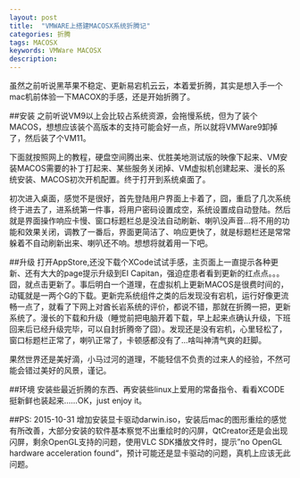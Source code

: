 ```yaml
---
layout: post
title:  "VMWARE上搭建MACOSX系统折腾记"
categories: 折腾
tags: MACOSX
keywords: VMWare MACOSX
description:
---
```


虽然之前听说黑苹果不稳定、更新易宕机云云，本着爱折腾，其实是想入手一个mac机前体验一下MACOX的手感，还是开始折腾了。

##安装
之前听说VM9以上会比较占系统资源，会拖慢系统，但为了装个MACOS，想想应该装个高版本的支持可能会好一点，所以就将VMWare9卸掉了，然后装了个VM11。

下面就按照网上的教程，硬盘空间腾出来、优胜美地测试版的映像下起来、VM安装MACOS需要的补丁打起来、某些服务关闭掉、VM虚拟机创建起来、漫长的系统安装、MACOS初次开机配置。终于打开到系统桌面了。

初次进入桌面，感觉不是很好，首先登陆用户界面上卡着了，囧，重启了几次系统终于进去了，进系统第一件事，将用户密码设置成空，系统设置成自动登陆。然后就是界面操作响应卡慢、窗口标题栏总是没法自动刷新、喇叭没声音...将不用的功能和效果关闭，调教了一番后，界面更简洁了、响应更快了，就是标题栏还是常常躲着不自动刷新出来、喇叭还不响。想想将就着用一下吧。

##升级
打开AppStore,还没下载个XCode试试手感，主页面上一直提示各种更新、还有大大的page提示升级到EI Capitan，强迫症患者看到更新的红点点。。。囧，就点击更新了。事后明白一个道理，在虚拟机上更新MACOS是很费时间的，动辄就是一两个G的下载。更新完系统组件之类的后发现没有宕机，运行好像更流畅一点了，就看了下网上对酋长岩系统的评价，都说不错，那就在折腾一把，更新系统了。漫长的下载和升级（睡觉前把电脑开着下载，早上起来点确认升级，下班回来后已经升级完毕，可以自封折腾帝了囧）。发现还是没有宕机，心里轻松了，窗口标题栏正常了，喇叭正常了，卡顿感都没有了...啥叫神清气爽的赶脚。

果然世界还是美好滴，小马过河的道理，不能轻信不负责的过来人的经验，不然可能会错过美好的风景，谨记。

##环境
安装些最近折腾的东西、再安装些linux上爱用的常备指令、看看XCODE挺新鲜也装起来……OK，just enjoy it。

##PS:
2015-10-31 增加安装显卡驱动darwin.iso，安装后mac的图形重绘的感觉有所改善，大部分安装的软件基本察觉不出重绘时的闪屏，QtCreator还是会出现闪屏，剩余OpenGL支持的问题，使用VLC SDK播放文件时，提示”no OpenGL hardware acceleration found“，预计可能还是显卡驱动的问题，真机上应该无此问题。



